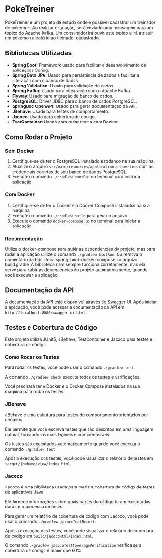 # PokeTreiner

PokeTreiner é um projeto de estudo onde é possível cadastrar um treinador de pokémon.
Ao realizar esta ação, será enviado uma mensagem para um tópico do Apache Kafka.
Um consumidor irá ouvir este tópico e irá atribuir um pokémon aleatório ao treinador cadastrado.

## Bibliotecas Utilizadas

- **Spring Boot**: Framework usado para facilitar o desenvolvimento de aplicações Spring.
- **Spring Data JPA**: Usado para persistência de dados e facilitar a interação com o banco de dados.
- **Spring Validation**: Usado para validação de dados.
- **Spring Kafka**: Usado para integração com o Apache Kafka.
- **Flyway**: Usado para migração de banco de dados.
- **PostgreSQL**: Driver JDBC para o banco de dados PostgreSQL.
- **SpringDoc OpenAPI**: Usado para gerar documentação da API.
- **JBehave**: Usado para testes de comportamento.
- **Jacoco**: Usado para cobertura de código.
- **TestContainer**: Usado para rodar testes com Docker.

## Como Rodar o Projeto

### Sem Docker

1. Certifique-se de ter o PostgreSQL instalado e rodando na sua máquina.
2. Atualize o arquivo `src/main/resources/application.properties` com as credenciais corretas do seu banco de dados
   PostgreSQL.
3. Execute o comando `./gradlew bootRun` no terminal para iniciar a aplicação.

### Com Docker

1. Certifique-se de ter o Docker e o Docker Compose instalados na sua máquina.
2. Execute o comando `./gradlew build` para gerar o arquivo.
3. Execute o comando `docker-compose up` no terminal para iniciar a aplicação.

### Recomendação

Utilize o docker-compose para subir as dependencias do projeto, mas para rodar a aplicação utilize o
comando `./gradlew bootRun`.
Ou remova o comentário da biblioteca spring-boot-docker-compose no arquivo build.gradle.
A biblioteca nem sempre funciona corretamente, mas ela serve para subir as dependencias do projeto automaticamente,
quando você executar a aplicação.

## Documentação da API

A documentação da API está disponível através do Swagger UI.
Após iniciar a aplicação, você pode acessar a documentação da API em `http://localhost:8080/swagger-ui.html`.

## Testes e Cobertura de Código

Este projeto utiliza JUnit5, JBehave, TestContainer e Jacoco para testes e cobertura de código.

### Como Rodar os Testes

Para rodar os testes, você pode usar o comando `./gradlew test`.

A comando `./gradlew check` executa todos os testes e verificações.

Você precisará ter o Docker e o Docker Compose instalados na sua máquina para rodar os testes.

### JBehave

JBehave é uma estrutura para testes de comportamento orientados por cenários.

Ele permite que você escreva testes que são descritos em uma linguagem natural, tornando-os mais legíveis e
compreensíveis.

Os testes são executados automaticamente quando você executa o comando `./gradlew test`

Após a execução dos testes, você pode visualizar o relatório de testes em `target/jbehave/view/index.html`.

### Jacoco

Jacoco é uma biblioteca usada para medir a cobertura de código de testes de aplicativos Java.

Ele fornece informações sobre quais partes do código foram executadas durante o processo de teste.

Para gerar um relatório de cobertura de código com Jacoco, você pode usar o comando `./gradlew jacocoTestReport`.

Após a execução dos testes, você pode visualizar o relatório de cobertura de código
em `build/jacocoHtml/index.html`.

O comando `./gradlew jacocoTestCoverageVerification` verifica se a cobertura de código é maior que 60%.
